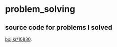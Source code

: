 # problem_solving
## source code for problems I solved

[boj.kr/10830](https://www.acmicpc.net/submit/10830/47214576).
